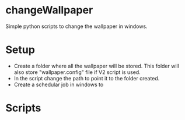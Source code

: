 # changeWallpaper
Simple python scripts to change the wallpaper in windows.

# Setup
* Create a folder where all the wallpaper will be stored. This folder will also store "wallpaper.config" file if V2 script is used.
* In the script change the path to point it to the folder created.
* Create a schedular job in windows to 

# Scripts
